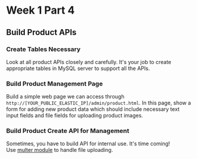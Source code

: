 # Week 1 Part 4

## Build Product APIs

### Create Tables Necessary

Look at all product APIs closely and carefully. It's your job to create appropriate tables in MySQL server to support all the APIs.

### Build Product Management Page

Build a simple web page we can access through `http://[YOUR_PUBLIC_ELASTIC_IP]/admin/product.html`. In this page, show a form for adding new product data which should include necessary text input fields and file fields for uploading product images.

### Build Product Create API for Management

Sometimes, you have to build API for internal use. It's time coming!  
Use [multer module](https://github.com/expressjs/multer) to handle file uploading.
